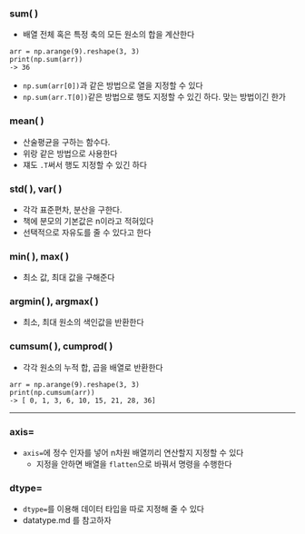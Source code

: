 ### sum( )
- 배열 전체 혹은 특정 축의 모든 원소의 합을 계산한다
```
arr = np.arange(9).reshape(3, 3)
print(np.sum(arr))
-> 36
```
- `np.sum(arr[0])`과 같은 방법으로 열을 지정할 수 있다
- `np.sum(arr.T[0])`같은 방법으로 행도 지정할 수 있긴 하다. 맞는 방법이긴 한가

### mean( )
- 산술평균을 구하는 함수다.
- 위랑 같은 방법으로 사용한다
- 쟤도 `.T`써서 행도 지정할 수 있긴 하다

### std( ), var( )
- 각각 표준편차, 분산을 구한다.
- 책에 분모의 기본값은 n이라고 적혀있다
- 선택적으로 자유도를 줄 수 있다고 한다

### min( ), max( )
- 최소 값, 최대 값을 구해준다

### argmin( ), argmax( )
- 최소, 최대 원소의 색인값을 반환한다

### cumsum( ), cumprod( )
- 각각 원소의 누적 합, 곱을 배열로 반환한다
```
arr = np.arange(9).reshape(3, 3)
print(np.cumsum(arr))
-> [ 0, 1, 3, 6, 10, 15, 21, 28, 36]
```

---
### axis=
- `axis=`에 정수 인자를 넣어 n차원 배열끼리 연산할지 지정할 수 있다
  - 지정을 안하면 배열을 `flatten`으로 바꿔서 명령을 수행한다

### dtype=
- `dtype=`를 이용해 데이터 타입을 따로 지정해 줄 수 있다
- datatype.md 를 참고하자